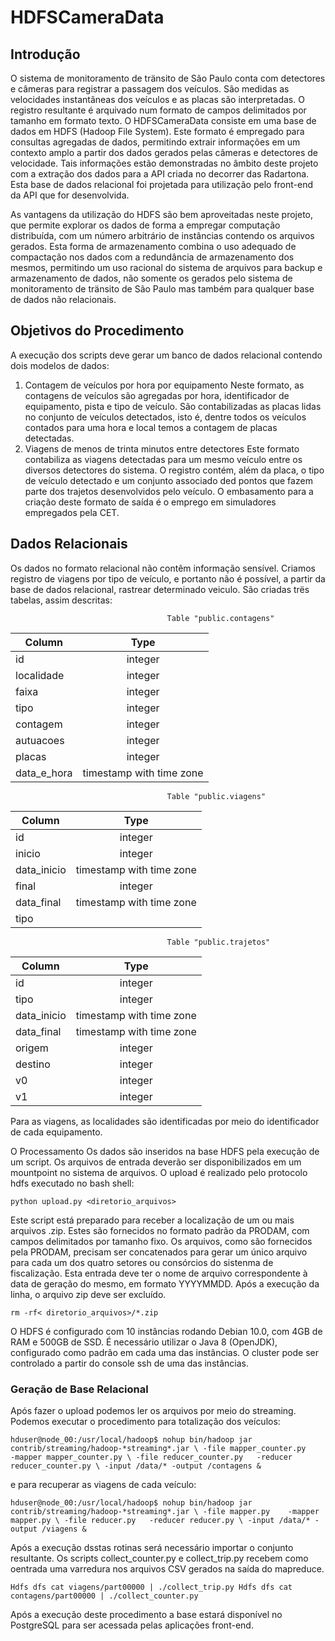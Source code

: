  # HDFSCameraData
 

## Introdução
O sistema de monitoramento de tränsito de São Paulo conta com detectores e câmeras para registrar a passagem dos veículos. São medidas as velocidades instantâneas dos veículos e as placas são interpretadas. O registro resultante é arquivado num formato de campos delimitados por tamanho em formato texto.
O HDFSCameraData consiste em uma base de dados em HDFS (Hadoop File System). Este formato é empregado para consultas agregadas de dados, permitindo extrair informações em um contexto amplo a partir dos dados gerados pelas câmeras e detectores de velocidade. Tais informações estão demonstradas no âmbito deste projeto com a extração dos dados para a API criada no decorrer das Radartona. Esta base de dados relacional foi projetada para utilização pelo front-end da API que for desenvolvida.  

As vantagens da utilização do HDFS são bem aproveitadas neste projeto, que permite explorar os dados de forma a empregar computação distribuída, com um número arbitrário de instâncias contendo os arquivos gerados. Esta forma de armazenamento combina o uso adequado de compactação nos dados  com a redundância de armazenamento dos mesmos, permitindo um uso racional do sistema de arquivos para backup e armazenamento de dados, não somente os gerados pelo sistema de monitoramento de tränsito de São Paulo mas também para qualquer base de dados não relacionais. 

## Objetivos do Procedimento
A execução dos scripts deve gerar um banco de dados relacional contendo dois modelos de dados:
1) Contagem de veículos por hora por equipamento
Neste formato, as contagens de veículos são agregadas por hora, identificador de equipamento, pista e tipo de veículo. São contabilizadas as placas lidas no conjunto de veículos detectados, isto é, dentre todos os veículos contados para uma hora e local temos a contagem de placas detectadas.
2) Viagens de menos de trinta minutos entre detectores
Este formato contabiliza as viagens detectadas para um mesmo veículo entre os diversos detectores do sistema. O registro contém, além da placa, o tipo de veículo detectado e um conjunto associado ded pontos que fazem parte dos trajetos desenvolvidos pelo veículo.
O embasamento para a criação deste formato de saída é o emprego em simuladores empregados pela CET. 

## Dados Relacionais
Os dados no formato relacional não contêm informação sensível. Criamos registro de viagens por tipo de veículo, e portanto não é possível, a partir da base de dados relacional, rastrear determinado veiculo. 
São criadas trës tabelas, assim descritas:

                                       Table "public.contagens"
| Column       | Type                     |
| ------------ |:------------------------:|
| id           | integer                  |
| localidade   | integer                  |
| faixa        | integer                  |
| tipo         | integer                  |
| contagem     | integer                  |
| autuacoes    | integer                  |
| placas       | integer                  |
| data_e_hora  | timestamp with time zone |


                                       Table "public.viagens"
| Column      | Type                     |
| ----------- |:------------------------:|
| id          | integer                  |
| inicio      | integer                  | 
| data_inicio | timestamp with time zone | 
| final       | integer                  | 
| data_final  | timestamp with time zone | 
| tipo  


                                       Table "public.trajetos"
| Column      | Type                     |
| ----------- |:------------------------:|
| id          | integer                  |
| tipo        | integer                  | 
| data_inicio | timestamp with time zone | 
| data_final  | timestamp with time zone | 
| origem      | integer                  | 
| destino     | integer                  | 
| v0          | integer                  | 
| v1          | integer                  |


Para as viagens, as localidades são identificadas por meio do identificador de cada equipamento.

O Processamento
Os dados são inseridos na base HDFS pela execução de um script. Os arquivos de entrada deverão ser disponibilizados em um mountpoint no sistema de arquivos. O upload é realizado pelo protocolo hdfs executado no bash shell:

`python upload.py <diretorio_arquivos>`

Este script está preparado para receber a localização de um ou mais arquivos .zip. Estes são fornecidos no formato padrão da PRODAM, com  campos delimitados por tamanho fixo. Os arquivos, como são fornecidos pela PRODAM, precisam ser concatenados para gerar um único arquivo para cada um dos quatro setores ou consórcios do sistenma de fiscalização. Esta entrada deve ter o nome de arquivo correspondente à data de geração do mesmo, em formato YYYYMMDD. Após a execução da linha, o arquivo zip deve ser excluído.

`rm -rf< diretorio_arquivos>/*.zip` 

O HDFS é configurado com 10 instâncias rodando Debian 10.0, com 4GB de RAM e 500GB de SSD.  É necessário utilizar o Java 8 (OpenJDK), configurado como padrão em cada uma das instâncias.
O cluster pode ser controlado a partir do console ssh de uma das instâncias.

### Geração de Base Relacional

Após fazer o upload podemos ler os arquivos por meio do streaming. Podemos executar o procedimento para totalização dos veículos:

`hduser@node_00:/usr/local/hadoop$ nohup bin/hadoop jar contrib/streaming/hadoop-*streaming*.jar \
-file mapper_counter.py    -mapper mapper_counter.py \
-file reducer_counter.py   -reducer reducer_counter.py \
-input /data/* -output /contagens &`

e para recuperar as viagens de cada veículo:

`hduser@node_00:/usr/local/hadoop$ nohup bin/hadoop jar contrib/streaming/hadoop-*streaming*.jar \
-file mapper.py    -mapper mapper.py \
-file reducer.py   -reducer reducer.py \
-input /data/* -output /viagens &`

Após a execução dsstas rotinas será necessário importar o conjunto resultante. 
Os scripts collect_counter.py e collect_trip.py recebem como oentrada uma varredura nos arquivos CSV gerados na saída do mapreduce.

`Hdfs dfs cat viagens/part00000 | ./collect_trip.py
Hdfs dfs cat contagens/part00000 | ./collect_counter.py`

Após a execução deste procedimento a base estará disponível no PostgreSQL para ser acessada pelas aplicações front-end. 


